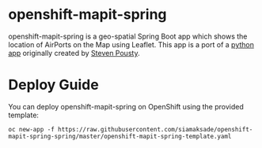 # openshift-mapit-spring

openshift-mapit-spring is a geo-spatial Spring Boot app which shows the location of AirPorts on the Map using Leaflet. This app is a
port of a [python app](https://github.com/thesteve0/awsdemo) originally created by [Steven Pousty](https://github.com/thesteve0).


# Deploy Guide

You can deploy openshift-mapit-spring on OpenShift using the provided template:
```
oc new-app -f https://raw.githubusercontent.com/siamaksade/openshift-mapit-spring-spring/master/openshift-mapit-spring-template.yaml
```

